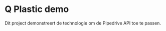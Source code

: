 
Q Plastic demo
==============

Dit project demonstreert de technologie om de Pipedrive API toe te passen.